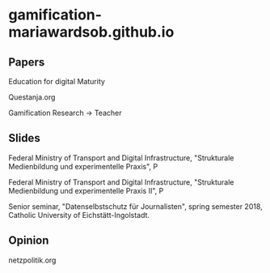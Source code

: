 # gamification-mariawardsob.github.io

## Papers

Education for digital Maturity

Questanja.org

Gamification Research -> Teacher

## Slides

Federal Ministry of Transport and Digital Infrastructure, "Strukturale Medienbildung und experimentelle Praxis", P

Federal Ministry of Transport and Digital Infrastructure, "Strukturale Medienbildung und experimentelle Praxis II", P


Senior seminar, "Datenselbstschutz für Journalisten", spring semester 2018, Catholic University of Eichstätt-Ingolstadt.


## Opinion

netzpolitik.org
